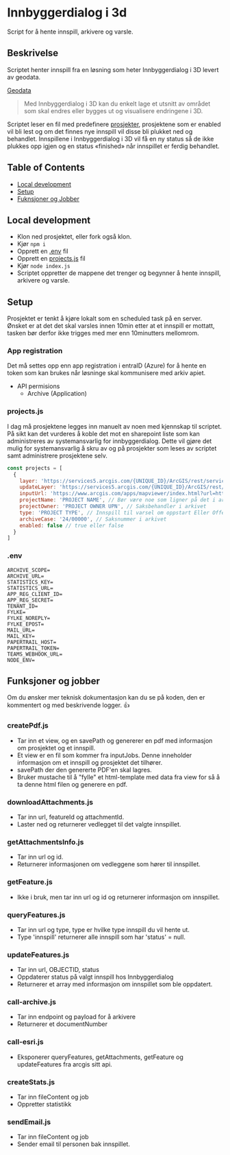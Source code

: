 # Innbyggerdialog i 3d
Script for å hente innspill, arkivere og varsle.
## Beskrivelse
Scriptet henter innspill fra en løsning som heter Innbyggerdialog i 3D levert av geodata.

[Geodata](https://www.geodata.no/produkter-og-tjenester/3d)
> Med Innbyggerdialog i 3D kan du enkelt lage et utsnitt av området som skal endres eller bygges ut og visualisere endringene i 3D.

Scriptet leser en fil med predefinere [prosjekter](#projectsjs), prosjektene som er enabled vil bli lest og om det finnes nye innspill vil disse bli plukket ned og behandlet. Innspillene i Innbyggerdialog i 3D vil få en ny status så de ikke plukkes opp igjen og en status «finished» når innspillet er ferdig behandlet. 

## Table of Contents
- [Local development](#local-development)
- [Setup](#setup)
- [Fuknsjoner og Jobber](#funksjoner-og-jobber)


## Local development
- Klon ned prosjektet, eller fork også klon.
- Kjør ``npm i``
- Opprett en [.env](#env) fil
- Opprett en [projects.js](#projectsjs) fil
- Kjør ``node index.js``
- Scriptet oppretter de mappene det trenger og begynner å hente innspill, arkivere og varsle.

## Setup
Prosjektet er tenkt å kjøre lokalt som en scheduled task på en server. Ønsket er at det det skal varsles innen 10min etter at et innspill er mottatt, tasken bør derfor ikke trigges med mer enn 10minutters mellomrom.

### App registration
Det må settes opp enn app registration i entraID (Azure) for å hente en token som kan brukes når løsninge skal kommunisere med arkiv apiet.
- API permisions
  - Archive (Application)

### projects.js
I dag må prosjektene legges inn manuelt av noen med kjennskap til scriptet. På sikt kan det vurderes å koble det mot en sharepoint liste som kan administreres av systemansvarlig for innbyggerdialog. Dette vil gjøre det mulig for systemansvarlig å skru av og på prosjekter som leses av scriptet samt administrere prosjektene selv.
```javascript
const projects = [
  {
    layer: 'https://services5.arcgis.com/{UNIQUE_ID}/ArcGIS/rest/services/{UNIQUE_ID}/FeatureServer/0', // Lenke til prosjektet (visning)
    updateLayer: 'https://services5.arcgis.com/{UNIQUE_ID}/ArcGIS/rest/services/{UNIQUE_ID}/FeatureServer/0', // Lenke til prosjektet (oppdatere)
    inputUrl: 'https://www.arcgis.com/apps/mapviewer/index.html?url=https://services-eu1.arcgis.com/{UNIQUE_ID}/ArcGIS/rest/services/{PROJECT}/FeatureServer/2&source=sd', // En lenke til et kart som viser alle innspillene.
    projectName: 'PROJECT NAME', // Bør være noe som ligner på det i arkivet
    projectOwner: 'PROJECT OWNER UPN', // Saksbehandler i arkivet
    type: 'PROJECT TYPE', // Innspill til varsel om oppstart Eller Offentlig Ettersyn
    archiveCase: '24/00000', // Saksnummer i arkivet
    enabled: false // true eller false
  }
]
```
### .env
```
ARCHIVE_SCOPE=
ARCHIVE_URL=
STATISTICS_KEY=
STATISTICS_URL=
APP_REG_CLIENT_ID=
APP_REG_SECRET=
TENANT_ID=
FYLKE=
FYLKE_NOREPLY=
FYLKE_EPOST=
MAIL_URL=
MAIL_KEY=
PAPERTRAIL_HOST=
PAPERTRAIL_TOKEN=
TEAMS_WEBHOOK_URL=
NODE_ENV=
```

## Funksjoner og jobber
Om du ønsker mer teknisk dokumentasjon kan du se på koden, den er kommentert og med beskrivende logger. 👍

### createPdf.js
- Tar inn et view, og en savePath og genererer en pdf med informasjon om prosjektet og et innspill.
- Et view er en fil som kommer fra inputJobs. Denne inneholder informasjon om et innspill og prosjektet det tilhører.
- savePath der den genererte PDF'en skal lagres.
- Bruker mustache til å "fylle" et html-template med data fra view for så å ta denne html filen og generere en pdf.

### downloadAttachments.js
- Tar inn url, featureId og attachmentId.
- Laster ned og returnerer vedlegget til det valgte innspillet.

### getAttachmentsInfo.js
- Tar inn url og id.
- Returnerer informasjonen om vedleggene som hører til innspillet.

### getFeature.js
- Ikke i bruk, men tar inn url og id og returnerer informasjon om innspillet.

### queryFeatures.js
- Tar inn url og type, type er hvilke type innspill du vil hente ut.
- Type 'innspill' returnerer alle innspill som har 'status' = null. 

### updateFeatures.js
- Tar inn url, OBJECTID, status
- Oppdaterer status på valgt innspill hos Innbyggerdialog
- Returnerer et array med informasjon om innspillet som ble oppdatert.

### call-archive.js
- Tar inn endpoint og payload for å arkivere
- Returnerer et documentNumber

### call-esri.js
- Eksponerer queryFeatures, getAttachments, getFeature og updateFeatures fra arcgis sitt api.

### createStats.js
- Tar inn fileContent og job
- Oppretter statistikk 

### sendEmail.js
- Tar inn fileContent og job
- Sender email til personen bak innspillet.


